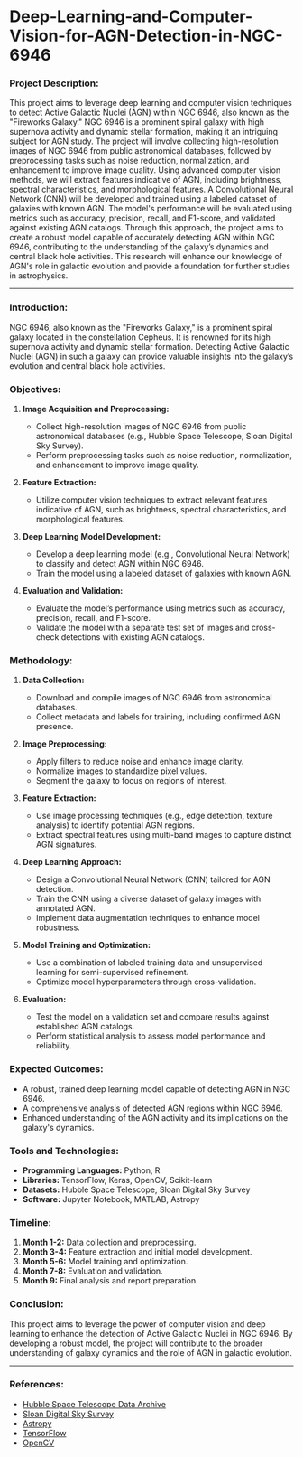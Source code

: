 # Deep-Learning-and-Computer-Vision-for-AGN-Detection-in-NGC-6946
### Project Description:
This project aims to leverage deep learning and computer vision techniques to detect Active Galactic Nuclei (AGN) within NGC 6946, also known as the "Fireworks Galaxy." NGC 6946 is a prominent spiral galaxy with high supernova activity and dynamic stellar formation, making it an intriguing subject for AGN study. 
The project will involve collecting high-resolution images of NGC 6946 from public astronomical databases, followed by preprocessing tasks such as noise reduction, normalization, and enhancement to improve image quality. Using advanced computer vision methods, we will extract features indicative of AGN, including brightness, spectral characteristics, and morphological features.
A Convolutional Neural Network (CNN) will be developed and trained using a labeled dataset of galaxies with known AGN. The model's performance will be evaluated using metrics such as accuracy, precision, recall, and F1-score, and validated against existing AGN catalogs. 
Through this approach, the project aims to create a robust model capable of accurately detecting AGN within NGC 6946, contributing to the understanding of the galaxy’s dynamics and central black hole activities. This research will enhance our knowledge of AGN's role in galactic evolution and provide a foundation for further studies in astrophysics.

_____________________________________________________________________________________________________________________________

### Introduction:
NGC 6946, also known as the "Fireworks Galaxy," is a prominent spiral galaxy located in the constellation Cepheus. It is renowned for its high supernova activity and dynamic stellar formation. Detecting Active Galactic Nuclei (AGN) in such a galaxy can provide valuable insights into the galaxy’s evolution and central black hole activities.

### Objectives:
1. **Image Acquisition and Preprocessing:**
   - Collect high-resolution images of NGC 6946 from public astronomical databases (e.g., Hubble Space Telescope, Sloan Digital Sky Survey).
   - Perform preprocessing tasks such as noise reduction, normalization, and enhancement to improve image quality.

2. **Feature Extraction:**
   - Utilize computer vision techniques to extract relevant features indicative of AGN, such as brightness, spectral characteristics, and morphological features.

3. **Deep Learning Model Development:**
   - Develop a deep learning model (e.g., Convolutional Neural Network) to classify and detect AGN within NGC 6946.
   - Train the model using a labeled dataset of galaxies with known AGN.

4. **Evaluation and Validation:**
   - Evaluate the model’s performance using metrics such as accuracy, precision, recall, and F1-score.
   - Validate the model with a separate test set of images and cross-check detections with existing AGN catalogs.

### Methodology:
1. **Data Collection:**
   - Download and compile images of NGC 6946 from astronomical databases.
   - Collect metadata and labels for training, including confirmed AGN presence.

2. **Image Preprocessing:**
   - Apply filters to reduce noise and enhance image clarity.
   - Normalize images to standardize pixel values.
   - Segment the galaxy to focus on regions of interest.

3. **Feature Extraction:**
   - Use image processing techniques (e.g., edge detection, texture analysis) to identify potential AGN regions.
   - Extract spectral features using multi-band images to capture distinct AGN signatures.

4. **Deep Learning Approach:**
   - Design a Convolutional Neural Network (CNN) tailored for AGN detection.
   - Train the CNN using a diverse dataset of galaxy images with annotated AGN.
   - Implement data augmentation techniques to enhance model robustness.

5. **Model Training and Optimization:**
   - Use a combination of labeled training data and unsupervised learning for semi-supervised refinement.
   - Optimize model hyperparameters through cross-validation.

6. **Evaluation:**
   - Test the model on a validation set and compare results against established AGN catalogs.
   - Perform statistical analysis to assess model performance and reliability.

### Expected Outcomes:
- A robust, trained deep learning model capable of detecting AGN in NGC 6946.
- A comprehensive analysis of detected AGN regions within NGC 6946.
- Enhanced understanding of the AGN activity and its implications on the galaxy's dynamics.

### Tools and Technologies:
- **Programming Languages:** Python, R
- **Libraries:** TensorFlow, Keras, OpenCV, Scikit-learn
- **Datasets:** Hubble Space Telescope, Sloan Digital Sky Survey
- **Software:** Jupyter Notebook, MATLAB, Astropy

### Timeline:
1. **Month 1-2:** Data collection and preprocessing.
2. **Month 3-4:** Feature extraction and initial model development.
3. **Month 5-6:** Model training and optimization.
4. **Month 7-8:** Evaluation and validation.
5. **Month 9:** Final analysis and report preparation.

### Conclusion:
This project aims to leverage the power of computer vision and deep learning to enhance the detection of Active Galactic Nuclei in NGC 6946. By developing a robust model, the project will contribute to the broader understanding of galaxy dynamics and the role of AGN in galactic evolution.

---

### References:
- [Hubble Space Telescope Data Archive](https://archive.stsci.edu/hst/)
- [Sloan Digital Sky Survey](https://www.sdss.org/)
- [Astropy](https://www.astropy.org/)
- [TensorFlow](https://www.tensorflow.org/)
- [OpenCV](https://opencv.org/)
